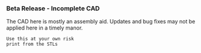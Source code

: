 ### Beta Release - Incomplete CAD
The CAD here is mostly an assembly aid. Updates and bug fixes may not be applied here in a timely manor.

`Use this at your own risk`
<br/>
`print from the STLs`